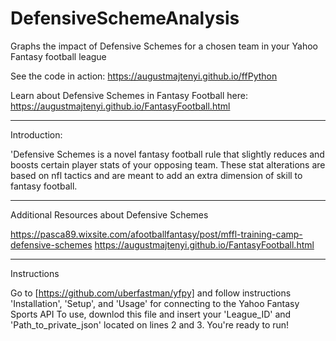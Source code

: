 # DefensiveSchemeAnalysis
Graphs the impact of Defensive Schemes for a chosen team in your Yahoo Fantasy football league

See the code in action: https://augustmajtenyi.github.io/ffPython

Learn about Defensive Schemes in Fantasy Football here: https://augustmajtenyi.github.io/FantasyFootball.html

___________________________________________________________________________________________________________________________________________

Introduction:

'Defensive Schemes is a novel fantasy football rule that slightly reduces and boosts certain player stats of your opposing team.
These stat alterations are based on nfl tactics and are meant to add an extra dimension of skill to fantasy football. 

___________________________________________________________________________________________________________________________________________


Additional Resources about Defensive Schemes

https://pasca89.wixsite.com/afootballfantasy/post/mffl-training-camp-defensive-schemes
https://augustmajtenyi.github.io/FantasyFootball.html

___________________________________________________________________________________________________________________________________________


Instructions

Go to [https://github.com/uberfastman/yfpy] and follow instructions 'Installation', 'Setup', and 'Usage' for connecting to the Yahoo Fantasy Sports API
To use, downlod this file and insert your 'League_ID' and 'Path_to_private_json' located on lines 2 and 3. 
You're ready to run!
